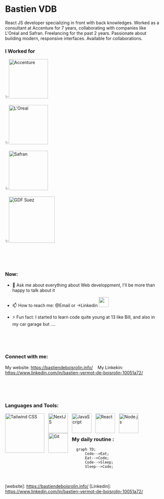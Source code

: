 <!--
**Bastien repo** is a ✨ _special_ ✨ repository because its `README.md` (this file) appears on your GitHub profile.
-->

# Bastien VDB
React JS developer specializing in front with back knowledges. Worked as a consultant at Accenture for 7 years, collaborating with companies like L'Oréal and Safran. Freelancing for the past 2 years. Passionate about building modern, responsive interfaces. Available for collaborations.

### I Worked for
<p align="left">
  ✨<img alt="Accenture" width="128px" src="https://upload.wikimedia.org/wikipedia/commons/c/cd/Accenture.svg" style="margin-right: 50px;" /> <br><br>
  ✨<img alt="L'Oreal" width="128px" src="https://upload.wikimedia.org/wikipedia/commons/9/9d/L%27Or%C3%A9al_logo.svg" style="margin-right: 50px;" /> <br><br>
  ✨<img alt="Safran" width="128px" src="https://upload.wikimedia.org/wikipedia/commons/a/a6/Logo_Safran.svg" style="margin-right: 50px;" /> <br><br>
  ✨<img alt="GDF Suez" width="150px" src="https://upload.wikimedia.org/wikipedia/it/a/a8/GDF_Suez.svg" style="margin-right: 50px;" />
</p>

<br/><br/><br/>

### Now:

- 💬 Ask me about everything about Web developpment, I'll be more than happy to talk about it
- 📫 How to reach me: @Email or ->Linkedin
  <img style="width:32px" href="httpslinkedin.com/in/bastien-vermot-de-boisrolin-10051a72/" src="https://cdn.jsdelivr.net/gh/devicons/devicon/icons/linkedin/linkedin-original.svg" />
          
- ⚡ Fun fact: I started to learn code quite young at 13 like Bill, and also in my car garage but ....

<br/><br/><br/>

### Connect with me:
My website: https://bastiendeboisrolin.info/
&nbsp;&nbsp;
My Linkekin: https://www.linkedin.com/in/bastien-vermot-de-boisrolin-10051a72/

<br/><br/><br/>

### Languages and Tools:

<img align="left" alt="Tailwind CSS" width="128px" src="https://cdn.jsdelivr.net/gh/devicons/devicon/icons/tailwindcss/tailwindcss-original-wordmark.svg" style="padding-right:10px;" />
<img align="left" alt="NextJS" width="64px" src="https://cdn.jsdelivr.net/gh/devicons/devicon/icons/nextjs/nextjs-original.svg" style="padding-right:10px;" />
<img align="left" alt="JavaScript" width="64px" src="https://cdn.jsdelivr.net/gh/devicons/devicon/icons/javascript/javascript-original.svg" style="padding-right:10px;" />
<img align="left" alt="React" width="64px" src="https://cdn.jsdelivr.net/gh/devicons/devicon/icons/react/react-original.svg" style="padding-right:10px;" />
<img align="left" alt="Node.js" width="64px" src="https://cdn.jsdelivr.net/gh/devicons/devicon/icons/nodejs/nodejs-original.svg" style="padding-right:10px;" />
<img align="left" alt="Git" width="64px" src="https://cdn.jsdelivr.net/gh/devicons/devicon/icons/git/git-original.svg" style="padding-right:10px;" />


<br /><br /><br />

### My daily routine :

```mermaid
  graph TD;
      Code-->Eat;
      Eat-->Code;
      Code-->Sleep;
      Sleep-->Code;
```

<br /><br />
[website]: https://bastiendeboisrolin.info/
[Linkedin]: https://www.linkedin.com/in/bastien-vermot-de-boisrolin-10051a72/
